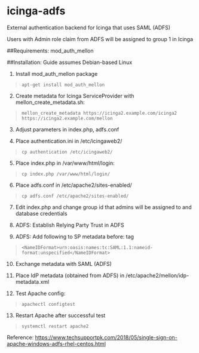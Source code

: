 # icinga-adfs

External authentication backend for Icinga that uses SAML (ADFS)

Users with Admin role claim from ADFS will be assigned to group 1 in Icinga

##Requirements: mod_auth_mellon

##Installation: 
Guide assumes Debian-based Linux

1. Install mod_auth_mellon package
> ``apt-get install mod_auth_mellon ``

2. Create metadata for Icinga ServiceProvider with mellon_create_metadata.sh:
> ``mellon_create_metadata https://icinga2.example.com/icinga2 https://icinga2.example.com/mellon``

3. Adjust parameters in index.php, adfs.conf

4. Place authentication.ini in /etc/icingaweb2/
> ``cp authentication /etc/icingaweb2/``

5. Place index.php in /var/www/html/login:
> ``cp index.php /var/www/html/login/``

6. Place adfs.conf in /etc/apache2/sites-enabled/
> ``cp adfs.conf /etc/apache2/sites-enabled/``

7. Edit index.php and change group id that admins will be assigned to and database credentials

8. ADFS: Establish Relying Party Trust in ADFS

9. ADFS: Add following to SP metadata before: </SPSSODescriptor> tag
> ``<NameIDFormat>urn:oasis:names:tc:SAML:1.1:nameid-format:unspecified</NameIDFormat>``

10. Exchange metadata with SAML (ADFS)

11. Place IdP metadata (obtained from ADFS) in /etc/apache2/mellon/idp-metadata.xml

12. Test Apache config:
> ``apachectl configtest``

13. Restart Apache after successful test
> ``systemctl restart apache2``


Reference: https://www.techsupportpk.com/2018/05/single-sign-on-apache-windows-adfs-rhel-centos.html